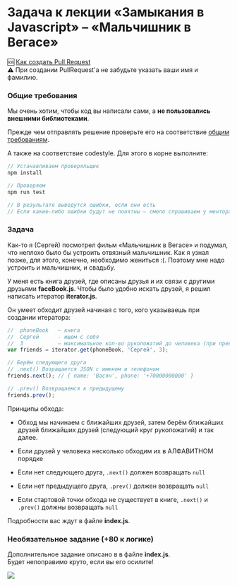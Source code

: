 # Задача к лекции «Замыкания в Javascript» – «Мальчишник в Вегасе»

:sos: [Как создать Pull Request](https://github.com/urfu-2015/guides/blob/master/how-to-pull-request.md)  
:warning: При создании PullRequest'а не забудьте указать ваши имя и фамилию.

### Общие требования

Мы очень хотим, чтобы код вы написали сами, а __не пользовались внешними библиотеками__.

Прежде чем отправлять решение проверьте его на соответствие [общим требованиям](https://github.com/urfu-2015/guides/blob/master/js-codestyle.md).

А также на соответствие codestyle. Для этого в корне выполните:

```js
// Устанавливаем проверяльщик
npm install

// Проверяем
npm run test

// В результате выведутся ошибки, если они есть
// Если какие-либо ошибки будут не понятны – смело спрашиваем у ментора
```

### Задача

Как-то я (Сергей) посмотрел фильм «Мальчишник в Вегасе» и подумал, что неплохо
было бы устроить отвязный мальчишник. Как я узнал позже, для этого, конечно,
необходимо жениться :(. Поэтому мне надо устроить и мальчишник, и свадьбу.

У меня есть книга друзей, где описаны друзья и их связи с другими друзьями
__faceBook.js__. Чтобы было удобно искать друзей, я решил написать итератор
__iterator.js__.

Он умеет обходит друзей начиная с того, кого указываешь при создании итератора:

```js
//  phoneBook   – книга
//  Cергей      - ищем с себя
//  3           – максимальное кол-во рукопожатий до человека (при превышении обход завершается)
var friends = iterator.get(phoneBook, 'Cергей', 3);

// Берём следующего друга
// .next() Возращается JSON с именем и телефоном
friends.next(); // { name: 'Васян', phone: '+70000000000' }

// .prev() Возвращаемся к предыдущему
friends.prev();
```

Принципы обхода:

- Обход мы начинаем с ближайших друзей, затем берём ближайших друзей ближайших друзей
  (следующий круг рукопожатий) и так далее.

- Если друзей у человека несколько обходим их в АЛФАВИТНОМ порядке

- Если нет следующего друга, `.next()` должен возвращать `null`

- Если нет предыдущего друга, `.prev()` должен возвращать `null`

- Если стартовой точки обхода не существует в книге, `.next()` и `.prev()` должны возвращать `null`

Подробности вас ждут в файле __index.js__.

### Необязательное задание (+80 к логике)

Дополнительное задание описано в в файле __index.js__.  
Будет непоправимо круто, если вы его осилите!

![](http://st-im.kinopoisk.ru/im/kadr/8/6/7/kinopoisk.ru-The-Hangover-867067.jpg)
